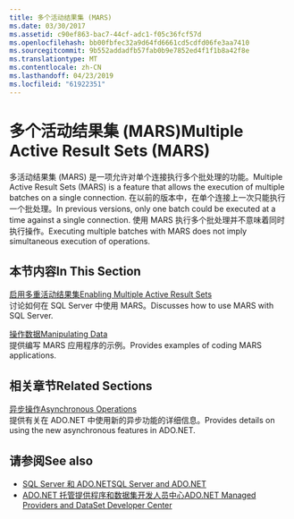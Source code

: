 ```yaml
---
title: 多个活动结果集 (MARS)
ms.date: 03/30/2017
ms.assetid: c90ef863-bac7-44cf-adc1-f05c36fcf57d
ms.openlocfilehash: bb00fbfec32a9d64fd6661cd5cdfd06fe3aa7410
ms.sourcegitcommit: 9b552addadfb57fab0b9e7852ed4f1f1b8a42f8e
ms.translationtype: MT
ms.contentlocale: zh-CN
ms.lasthandoff: 04/23/2019
ms.locfileid: "61922351"
---
```

# <a name="multiple-active-result-sets-mars"></a><span data-ttu-id="7a89f-102">多个活动结果集 (MARS)</span><span class="sxs-lookup"><span data-stu-id="7a89f-102">Multiple Active Result Sets (MARS)</span></span>
<span data-ttu-id="7a89f-103">多活动结果集 (MARS) 是一项允许对单个连接执行多个批处理的功能。</span><span class="sxs-lookup"><span data-stu-id="7a89f-103">Multiple Active Result Sets (MARS) is a feature that allows the execution of multiple batches on a single connection.</span></span> <span data-ttu-id="7a89f-104">在以前的版本中，在单个连接上一次只能执行一个批处理。</span><span class="sxs-lookup"><span data-stu-id="7a89f-104">In previous versions, only one batch could be executed at a time against a single connection.</span></span> <span data-ttu-id="7a89f-105">使用 MARS 执行多个批处理并不意味着同时执行操作。</span><span class="sxs-lookup"><span data-stu-id="7a89f-105">Executing multiple batches with MARS does not imply simultaneous execution of operations.</span></span>  
  
## <a name="in-this-section"></a><span data-ttu-id="7a89f-106">本节内容</span><span class="sxs-lookup"><span data-stu-id="7a89f-106">In This Section</span></span>  
 [<span data-ttu-id="7a89f-107">启用多重活动结果集</span><span class="sxs-lookup"><span data-stu-id="7a89f-107">Enabling Multiple Active Result Sets</span></span>](../../../../../docs/framework/data/adonet/sql/enabling-multiple-active-result-sets.md)  
 <span data-ttu-id="7a89f-108">讨论如何在 SQL Server 中使用 MARS。</span><span class="sxs-lookup"><span data-stu-id="7a89f-108">Discusses how to use MARS with SQL Server.</span></span>  
  
 [<span data-ttu-id="7a89f-109">操作数据</span><span class="sxs-lookup"><span data-stu-id="7a89f-109">Manipulating Data</span></span>](../../../../../docs/framework/data/adonet/sql/manipulating-data.md)  
 <span data-ttu-id="7a89f-110">提供编写 MARS 应用程序的示例。</span><span class="sxs-lookup"><span data-stu-id="7a89f-110">Provides examples of coding MARS applications.</span></span>  
  
## <a name="related-sections"></a><span data-ttu-id="7a89f-111">相关章节</span><span class="sxs-lookup"><span data-stu-id="7a89f-111">Related Sections</span></span>  
 [<span data-ttu-id="7a89f-112">异步操作</span><span class="sxs-lookup"><span data-stu-id="7a89f-112">Asynchronous Operations</span></span>](../../../../../docs/framework/data/adonet/sql/asynchronous-operations.md)  
 <span data-ttu-id="7a89f-113">提供有关在 ADO.NET 中使用新的异步功能的详细信息。</span><span class="sxs-lookup"><span data-stu-id="7a89f-113">Provides details on using the new asynchronous features in ADO.NET.</span></span>  
  
## <a name="see-also"></a><span data-ttu-id="7a89f-114">请参阅</span><span class="sxs-lookup"><span data-stu-id="7a89f-114">See also</span></span>

- [<span data-ttu-id="7a89f-115">SQL Server 和 ADO.NET</span><span class="sxs-lookup"><span data-stu-id="7a89f-115">SQL Server and ADO.NET</span></span>](../../../../../docs/framework/data/adonet/sql/index.md)
- [<span data-ttu-id="7a89f-116">ADO.NET 托管提供程序和数据集开发人员中心</span><span class="sxs-lookup"><span data-stu-id="7a89f-116">ADO.NET Managed Providers and DataSet Developer Center</span></span>](https://go.microsoft.com/fwlink/?LinkId=217917)
